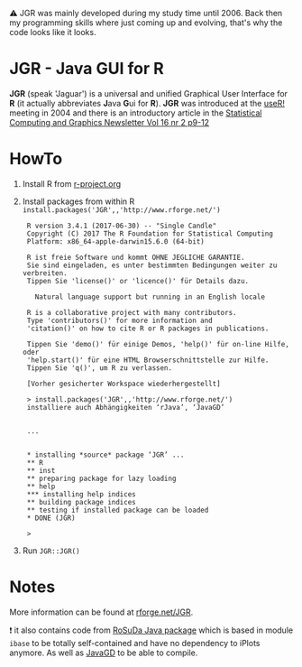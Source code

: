 :warning: JGR was mainly developed during my study time until 2006. Back then my programming skills where just coming up and evolving, that's why the code looks like it looks.

# JGR - Java GUI for R

**JGR** (speak 'Jaguar') is a universal and unified Graphical User Interface for **R** (it actually abbreviates **J**ava **G**ui for **R**). **JGR** was introduced at the [useR!](http://www.ci.tuwien.ac.at/Conferences/useR-2004) meeting in 2004 and there is an introductory article in the [Statistical Computing and Graphics Newsletter Vol 16 nr 2 p9-12](http://stat-computing.org/newsletter/issues/scgn-16-2.pdf)


# HowTo

1. Install R from [r-project.org](https://www.r-project.org)
2. Install packages from within R `install.packages('JGR',,'http://www.rforge.net/') `
   
   ```
    R version 3.4.1 (2017-06-30) -- "Single Candle"
    Copyright (C) 2017 The R Foundation for Statistical Computing
    Platform: x86_64-apple-darwin15.6.0 (64-bit)
    
    R ist freie Software und kommt OHNE JEGLICHE GARANTIE.
    Sie sind eingeladen, es unter bestimmten Bedingungen weiter zu verbreiten.
    Tippen Sie 'license()' or 'licence()' für Details dazu.
    
      Natural language support but running in an English locale
    
    R is a collaborative project with many contributors.
    Type 'contributors()' for more information and
    'citation()' on how to cite R or R packages in publications.
    
    Tippen Sie 'demo()' für einige Demos, 'help()' für on-line Hilfe, oder
    'help.start()' für eine HTML Browserschnittstelle zur Hilfe.
    Tippen Sie 'q()', um R zu verlassen.
    
    [Vorher gesicherter Workspace wiederhergestellt]
    
    > install.packages('JGR',,'http://www.rforge.net/') 
    installiere auch Abhängigkeiten ‘rJava’, ‘JavaGD’
    
    
    ...
    
    
    * installing *source* package ‘JGR’ ...
    ** R
    ** inst
    ** preparing package for lazy loading
    ** help
    *** installing help indices
    ** building package indices
    ** testing if installed package can be loaded
    * DONE (JGR)
    
    > 

   ```
3. Run `JGR::JGR()`

# Notes

More information can be found at [rforge.net/JGR](http://www.rforge.net/JGR/index.html).

:exclamation: it also contains code from [RoSuDa Java package](https://github.com/s-u/rosuda) which is based in module `ibase` to be totally self-contained and have no dependency to iPlots anymore. As well as [JavaGD](http://www.rforge.net/JavaGD/) to be able to compile.